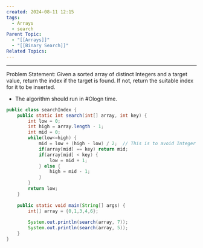 ```yaml
---
created: 2024-08-11 12:15
tags:
  - Arrays
  - search
Parent Topic:
  - "[[Arrays]]"
  - "[[Binary Search]]"
Related Topics:
---
```

***
Problem Statement:
Given a sorted array of distinct Integers and a target value, return the index if the target is found. If not, return the suitable index for it to be inserted.

- The algorithm should run in #Ologn time.

```java
public class searchIndex {  
    public static int search(int[] array, int key) {  
        int low = 0;  
        int high = array.length - 1;  
        int mid = 0;  
        while(low<=high) {  
            mid = low + (high - low) / 2;  // This is to avoid Integer overflow in case of very large array.
            if(array[mid] == key) return mid;  
            if(array[mid] < key) {  
                low = mid + 1;  
            } else {  
                high = mid - 1;  
            }  
        }  
        return low;  
    }  
  
    public static void main(String[] args) {  
        int[] array = {0,1,3,4,6};  
  
        System.out.println(search(array, 7));  
        System.out.println(search(array, 5));  
    }  
}
```